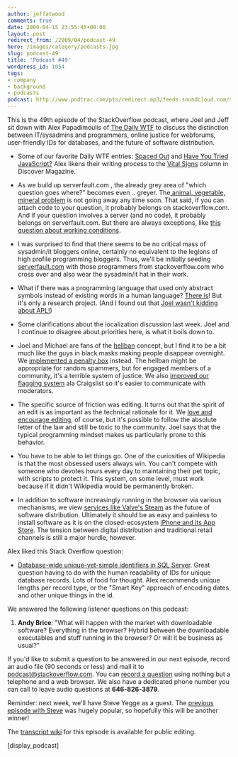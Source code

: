 ```yaml
---
author: jeffatwood
comments: true
date: 2009-04-15 23:55:45+00:00
layout: post
redirect_from: /2009/04/podcast-49
hero: /images/category/podcasts.jpg
slug: podcast-49
title: 'Podcast #49'
wordpress_id: 1054
tags:
- company
- background
- podcasts
podcast: http://www.podtrac.com/pts/redirect.mp3/feeds.soundcloud.com/stream/14377437-stack-exchange-stack-overflow-podcast-29.mp3
---
```



This is the 49th episode of the StackOverflow podcast, where Joel and Jeff sit down with Alex Papadimoulis of [The Daily WTF](http://thedailywtf.com/) to discuss the distinction between IT/sysadmins and programmers, online justice for webforums, user-friendly IDs for databases, and the future of software distribution.








  * Some of our favorite Daily WTF entries: [Spaced Out](http://thedailywtf.com/articles/spaced-out.aspx) and [Have You Tried JavaScript?](http://thedailywtf.com/Articles/Straight_Shooter_for_Upper_Management.aspx) Alex likens their writing process to the [Vital Signs](http://discovermagazine.com/2005/may/vital-signs) column in Discover Magazine.


  * As we build up serverfault.com , the already grey area of "which question goes where?" becomes even .. greyer. The[ animal, vegetable, mineral problem](http://www.codinghorror.com/blog/archives/000462.html) is not going away any time soon. That said, if you can attach code to your question, it probably belongs on stackoverflow.com. And if your question involves a server (and no code), it probably belongs on serverfault.com. But there are always exceptions, like [this question about working conditions](http://stackoverflow.com/questions/741581/what-are-the-worst-working-conditions-you-have-written-code-in).


  * I was surprised to find that there seems to be no critical mass of sysadmin/it bloggers online, certainly no equivalent to the legions of high profile programming bloggers. Thus, we'll be initially seeding [serverfault.com](http://serverfault.com) with those programmers from stackoverflow.com who cross over and also wear the sysadmin/it hat in their work.


  * What if there was a programming language that used only abstract symbols instead of existing words in a human language? [There is](http://www.mste.uiuc.edu/courses/ci407su02/students/mthunter/project-final/)! But it's only a research project. (And I found out that [Joel wasn't kidding about APL!](http://en.wikipedia.org/wiki/APL_(programming_language)))


  * Some clarifications about the localization discussion last week. Joel and I continue to disagree about priorities here, is what it boils down to.


  * Joel and Michael are fans of the [hellban](http://www.urbandictionary.com/define.php?term=hellban) concept, but I find it to be a bit much like the guys in black masks making people disappear overnight. We [implemented a penalty box](http://blog.stackoverflow.com/2009/04/a-day-in-the-penalty-box/) instead. The hellban might be appropriate for random spammers, but for engaged members of a community, it's a terrible system of justice. We also [improved our flagging system](http://blog.stackoverflow.com/2009/04/raising-a-red-flag/) ala Craigslist so it's easier to communicate with moderators.  



  * The specific source of friction was editing. It turns out that the spirit of an edit is as important as the technical rationale for it. We [love and encourage editing](http://blog.stackoverflow.com/2009/04/in-defense-of-editing/), of course, but it's possible to follow the absolute letter of the law and still be toxic to the community. Joel says that the typical programming mindset makes us particularly prone to this behavior.


  * You have to be able to let things go. One of the curiosities of Wikipedia is that the most obsessed users always win. You can't compete with someone who devotes hours every day to maintaining their pet topic, with scripts to protect it. This system, on some level, must work because if it didn't Wikipedia would be permanently broken.


  * In addition to software increasingly running in the browser via various mechanisms, we view [services like Valve's Steam](http://store.steampowered.com/) as the future of software distribution. Ultimately it should be as easy and painless to install software as it is on the closed-ecosystem [iPhone and its App Store](http://www.apple.com/iphone/appstore/). The tension between digital distribution and traditional retail channels is still a major hurdle, however.




Alex liked this Stack Overflow question:






  * [Database-wide unique-yet-simple identifiers in SQL Server](http://stackoverflow.com/questions/721497/database-wide-unique-yet-simple-identifiers-in-sql-server). Great question having to do with the human readability of IDs for unique database records. Lots of food for thought. Alex recommends unique lengths per record type, or the "Smart Key" approach of encoding dates and other unique things in the id.  





We answered the following listener questions on this podcast:






  1. **Andy Brice**: "What will happen with the market with downloadable software? Everything in the browser? Hybrid between the downloadable executables and stuff running in the browser? Or will it be business as usual?"  






If you'd like to submit a question to be answered in our next episode, record an audio file (90 seconds or less) and mail it to [podcast@stackoverflow.com](mailto:podcast@stackoverflow.com). You can [record a question](http://blog.stackoverflow.com/index.php/2008/05/recording-podcast-questions-using-your-telephone/) using nothing but a telephone and a web browser. We also have a dedicated phone number you can call to leave audio questions at **646-826-3879**.





Reminder: next week, we'll have Steve Yegge as a guest. The [previous episode with Steve](http://blog.stackoverflow.com/2008/10/podcast-25/) was hugely popular, so hopefully this will be another winner!





The [transcript wiki](https://stackoverflow.fogbugz.com/default.asp?pg=pgWiki&command=view&ixWikiPage=29041) for this episode is available for public editing.






[display_podcast]




